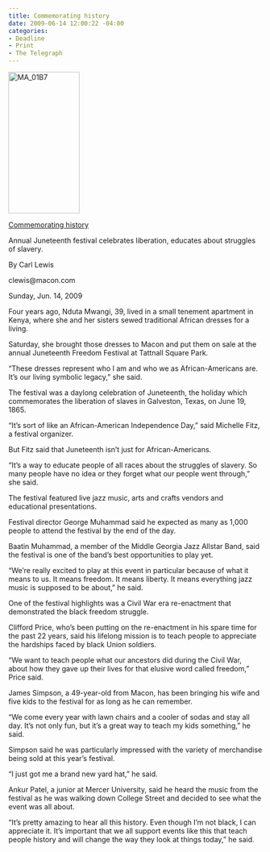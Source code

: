 ```yaml
---
title: Commemorating history
date: 2009-06-14 12:00:22 -04:00
categories:
- Deadline
- Print
- The Telegraph
---
```


<p><a href="{{ site.baseurl }}/assets/MA_01B71.jpg"><img class="size-medium wp-image-88 alignright" title="MA_01B7" src="{{ site.baseurl }}/assets/MA_01B71.jpg" alt="MA_01B7" width="141" height="281" /></a></p>
<p></p>
<p><a href="http://www.macon.com/198/story/747507.html">Commemorating history</a></p>
<p>Annual Juneteenth festival celebrates liberation, educates about struggles of slavery.</p>
<p>By Carl Lewis</p>
<p>clewis@macon.com</p>
<p>Sunday, Jun. 14, 2009</p>
<p></p>
<p>Four years ago, Nduta Mwangi, 39, lived in a small tenement apartment in Kenya, where she and her sisters sewed traditional African dresses for a living.</p>
<p>Saturday, she brought those dresses to Macon and put them on sale at the annual Juneteenth Freedom Festival at Tattnall Square Park.</p>
<p><!--more-->“These dresses represent who I am and who we as African-Americans are. It’s our living symbolic legacy,” she said.</p>
<p>The festival was a daylong celebration of Juneteenth, the holiday which commemorates the liberation of slaves in Galveston, Texas, on June 19, 1865.</p>
<p>“It’s sort of like an African-American Independence Day,” said Michelle Fitz, a festival organizer.</p>
<p>But Fitz said that Juneteenth isn’t just for African-Americans.</p>
<p>“It’s a way to educate people of all races about the struggles of slavery. So many people have no idea or they forget what our people went through,” she said.</p>
<p>The festival featured live jazz music, arts and crafts vendors and educational presentations.</p>
<p>Festival director George Muhammad said he expected as many as 1,000 people to attend the festival by the end of the day.</p>
<p>Baatin Muhammad, a member of the Middle Georgia Jazz Allstar Band, said the festival is one of the band’s best opportunities to play yet.</p>
<p>“We’re really excited to play at this event in particular because of what it means to us. It means freedom. It means liberty. It means everything jazz music is supposed to be about,” he said.</p>
<p>One of the festival highlights was a Civil War era re-enactment that demonstrated the black freedom struggle.</p>
<p>Clifford Price, who’s been putting on the re-enactment in his spare time for the past 22 years, said his lifelong mission is to teach people to appreciate the hardships faced by black Union soldiers.</p>
<p>“We want to teach people what our ancestors did during the Civil War, about how they gave up their lives for that elusive word called freedom,” Price said.</p>
<p>James Simpson, a 49-year-old from Macon, has been bringing his wife and five kids to the festival for as long as he can remember.</p>
<p>“We come every year with lawn chairs and a cooler of sodas and stay all day. It’s not only fun, but it’s a great way to teach my kids something,” he said.</p>
<p>Simpson said he was particularly impressed with the variety of merchandise being sold at this year’s festival.</p>
<p>“I just got me a brand new yard hat,” he said.</p>
<p>Ankur Patel, a junior at Mercer University, said he heard the music from the festival as he was walking down College Street and decided to see what the event was all about.</p>
<p>“It’s pretty amazing to hear all this history. Even though I’m not black, I can appreciate it. It’s important that we all support events like this that teach people history and will change the way they look at things today,” he said.</p>
